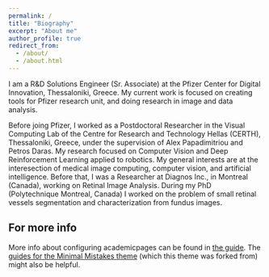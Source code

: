 ```yaml
---
permalink: /
title: "Biography"
excerpt: "About me"
author_profile: true
redirect_from: 
  - /about/
  - /about.html
---
```


I am a R&D Solutions Engineer (Sr. Associate) at the Pfizer Center for Digital Innovation, Thessaloniki, Greece. My current work is focused on creating tools for Pfizer research unit, and doing research in image and data analysis.

Before joing Pfizer, I worked as a Postdoctoral Researcher in the Visual Computing Lab of the Centre for Research and Technology Hellas (CERTH), Thessaloniki, Greece, under the supervision of Alex Papadimitriou and Petros Daras. My research focused on Computer Vision and Deep Reinforcement Learning applied to robotics. My general interests are at the interesection of medical image computing, computer vision, and artificial intelligence. Before that, I was a Researcher at Diagnos Inc., in Montreal (Canada), working on Retinal Image Analysis. During my PhD (Polytechnique Montreal, Canada) I worked on the problem of small retinal vessels segmentation and characterization from fundus images.

For more info
------
More info about configuring academicpages can be found in [the guide](https://academicpages.github.io/markdown/). The [guides for the Minimal Mistakes theme](https://mmistakes.github.io/minimal-mistakes/docs/configuration/) (which this theme was forked from) might also be helpful.

